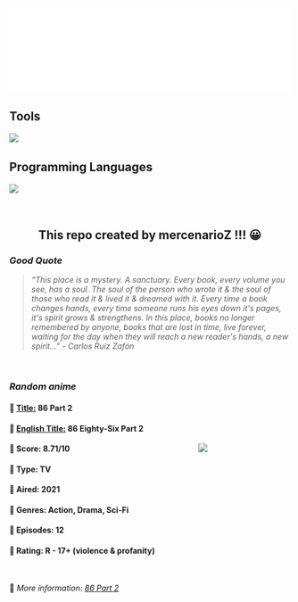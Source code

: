 
<img src="svg/nai.svg" />

<p>
  <h2>Tools</h2>
  <a href="https://skillicons.dev">
    <img src="https://skillicons.dev/icons?i=git,bash,vim,ubuntu,tensorflow,pytorch,docker,raspberrypi" />
  </a>

  <br />

  <h2>Programming Languages</h2>

  <a href="https://skillicons.dev">
    <img src="https://skillicons.dev/icons?i=python,c,cpp" />
  </a>
</p>

<br />

<h2 align="center">This repo created by mercenarioZ !!! 😀</h2>
<h3><i>Good Quote</i></h3>

<blockquote>
<i>
“This place is a mystery. A sanctuary. Every book, every volume you see, has a soul. The soul of the person who wrote it & the soul of those who read it & lived it & dreamed with it. Every time a book changes hands, every time someone runs his eyes down it's pages, it's spirit grows & strengthens. In this place, books no longer remembered by anyone, books that are lost in time, live forever, waiting for the day when they will reach a new reader's hands, a new spirit...” - Carlos Ruiz Zafón
</i>
</blockquote>

<br />

<h3><i>Random anime</i></h3>

<h4>
  <strong>🥭 <u>Title:</u></strong> 86 Part 2
</h4>

<h4>🌿 <u>English Title:</u> 86 Eighty-Six Part 2</h4>

<img align="right" width="165" src=https://cdn.myanimelist.net/images/anime/1321/117508.jpg />

<h4>🌱 Score: 8.71/10</h4>

<h4>🌲 Type: TV</h4>

<h4>🌴 Aired: 2021</h4>

<h4>🌵 Genres: Action, Drama, Sci-Fi</h4>

<h4>🥑 Episodes: 12</h4>

<h4>🍏 Rating: R - 17+ (violence & profanity)</h4>

<br />

🍂 *More information: [86 Part 2](https://myanimelist.net/anime/48569/86_Part_2)*
    